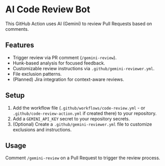 # AI Code Review Bot

This GitHub Action uses AI (Gemini) to review Pull Requests based on comments.

## Features

- Trigger review via PR comment (`/gemini-review`).
- Hunk-based analysis for focused feedback.
- Customizable review instructions via `.github/gemini-reviewer.yml`.
- File exclusion patterns.
- (Planned) Jira integration for context-aware reviews.

## Setup

1.  Add the workflow file (`.github/workflows/code-review.yml` - or `.github/code-review-action.yml` if created there) to your repository.
2.  Add a `GEMINI_API_KEY` secret to your repository secrets.
3.  (Optional) Create a `.github/gemini-reviewer.yml` file to customize exclusions and instructions.

## Usage

Comment `/gemini-review` on a Pull Request to trigger the review process. 